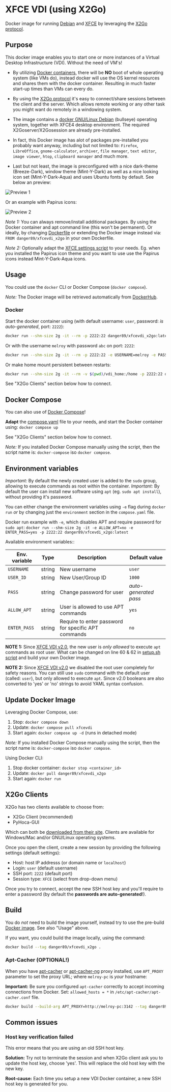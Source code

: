 # XFCE VDI (using X2Go)

Docker image for running [Debian](https://hub.docker.com/_/debian) and [XFCE](https://www.xfce.org/) by leveraging the [X2Go protocol](https://wiki.x2go.org/doku.php/download:start).

## Purpose

This docker image enables you to start one or more instances of a Virtual Desktop Infrastructure (VDI). Without the need of VM's!

- By utilizing [Docker containers](https://www.docker.com/resources/what-container), there will be **NO** boot of whole operating system (like VMs do), instead docker will use the OS kernel resources and shares them with the docker container. Resulting in much faster start-up times than VMs can every do.

- By using the [X2Go protocol](https://wiki.x2go.org/) it's easy to connect/share sessions between the client and the server. Which allows remote working or any other task you might want do remotely in a windowing system.

- The image contains a [docker GNU/Linux Debian](https://hub.docker.com/_/debian) (bullseye) operating system, together with XFCE4 desktop environment. The required X2Goserver/X2Gosession are already pre-installed.

- In fact, this Docker image has alot of packages pre-installed you probably want anyway, including but not limited to: `Firefox`, `LibreOffice`, `gnome-calculator`, `archiver`, `file manager`, `text editor`, `image viewer`, `htop`, `clipboard manager` and much more.

- Last but not least, the image is preconfigured with a nice dark-theme (Breeze-Dark), window theme (Mint-Y-Dark) as well as a nice looking icon set (Mint-Y-Dark-Aqua) and uses Ubuntu fonts by default. See below an preview:

![Preview 1](preview.png)

Or an example with Papirus icons:

![Preview 2](preview_papirus.png)

_Note 1:_ You can always remove/install additional packages. By using the Docker container and apt command line (this won't be permanent). Or ideally, by changing [Dockerfile](Dockerfile) or extending the Docker image instead via: `FROM danger89/xfcevdi_x2go` in your own Dockerfile.

_Note 2:_ Optionally adapt the [XFCE settings script](xfce_settings.sh) to your needs. Eg. when you installed the Papirus icon theme and you want to use use the Papirus icons instead Mint-Y-Dark-Aqua icons.

## Usage

You could use the `docker` CLI or Docker Compose (`docker compose`).

_Note:_ The Docker image will be retrieved automatically from [DockerHub](https://hub.docker.com/r/danger89/xfcevdi_x2go).

### Docker

Start the docker container using (with default username: `user`, password: _is auto-generated_, port: `2222`):

```sh
docker run --shm-size 2g -it --rm -p 2222:22 danger89/xfcevdi_x2go:latest
```

Or with the username `melroy` with password `abc` on port: `2222`:

```sh
docker run --shm-size 2g -it --rm -p 2222:22 -e USERNAME=melroy -e PASS=abc danger89/xfcevdi_x2go:latest
```

Or make home mount persistent between restarts:

```sh
docker run --shm-size 2g -it --rm -v $(pwd)/vdi_home:/home -p 2222:22 danger89/xfcevdi_x2go:latest
```

See "X2Go Clients" section below how to connect.

## Docker Compose

You can also use of [Docker Compose](https://docs.docker.com/compose/)!

**Adapt** the [compose.yaml](compose.yaml) file to your needs, and start the Docker container using: `docker compose up`

See "X2Go Clients" section below how to connect.

_Note:_ If you installed Docker Compose manually using the script, then the script name is: `docker-compose` iso `docker compose`.

## Environment variables

_Important:_ By default the newly created user is added to the `sudo` group, allowing to execute commands as root within the container.
_Important:_ By default the user can install new software using `apt` (eg. `sudo apt install`), without providing it's password.

You can either change the environment variables using `-e` flag during `docker run` _or_ by changing just the `environment` section in the `compose.yaml` file.

Docker run example with `-e`, which disables APT and require password for `sudo apt`: `docker run --shm-size 2g -it -e ALLOW_APT=no -e ENTER_PASS=yes -p 2222:22 danger89/xfcevdi_x2go:latest`

Available environment variables::

| Env. variable | Type   | Description                                         | Default value         |
| ------------- | ------ | --------------------------------------------------- | --------------------- |
| `USERNAME`    | string | New username                                        | `user`                |
| `USER_ID`     | string | New User/Group ID                                   | `1000`                |
| `PASS`        | string | Change password for user                            | _auto-generated pass_ |
| `ALLOW_APT`   | string | User is allowed to use APT commands                 | `yes`                 |
| `ENTER_PASS`  | string | Require to enter password for specific APT commands | `no`                  |

**NOTE 1:** Since [XFCE VDI v2.0](https://hub.docker.com/r/danger89/xfcevdi_x2go/tags), the new user is _only allowed_ to execute `apt` commands as root user. What can be changed on line 60 & 62 in [setup.sh script](scripts/setup.sh) and build your own Docker image.

**NOTE 2:** Since [XFCE VDI v2.0](https://hub.docker.com/r/danger89/xfcevdi_x2go/tags) we disabled the root user completely for safety reasons. You can still use `sudo` command with the default user (called: `user`), but only allowed to execute `apt`. Since v2.0 booleans are also converted to 'yes' or 'no' strings to avoid YAML syntax confusion.

## Update Docker Image

Leveraging Docker Compose, use:

1. Stop: `docker compose down`
2. Update: `docker compose pull xfcevdi`
3. Start again: `docker compose up -d` (runs in detached mode)

_Note:_ If you installed Docker Compose manually using the script, then the script name is: `docker-compose` iso `docker compose`.

Using Docker CLI:

1. Stop docker container: `docker stop <container_id>`
2. Update: `docker pull danger89/xfcevdi_x2go`
3. Start again: `docker run`

## X2Go Clients

X2Go has two clients available to choose from:

- X2Go Client (recommended)
- PyHoca-GUI

Which can both be [downloaded from their site](https://wiki.x2go.org/doku.php/download:start). Clients are available for Windows/Mac and/or GNU/Linux operating systems.

Once you open the client, create a new session by providing the following settings (default settings):

- Host: host IP addresss (or domain name or `localhost`)
- Login: `user` (default username)
- SSH port: `2222` (default port)
- Session type: `XFCE` (select from drop-down menu)

Once you try to connect, accept the new SSH host key and you'll require to enter a password (by default the **passwords are auto-generated**!).

## Build

You do _not_ need to build the image yourself, instead try to use the pre-build [Docker image](https://hub.docker.com/r/danger89/xfcevdi_x2go). See also "Usage" above.

If you want, you could build the image locally, using the command:

```sh
docker build --tag danger89/xfcevdi_x2go .
```

### Apt-Cacher (OPTIONAL!)

When you have [apt-cacher](http://manpages.ubuntu.com/manpages/jammy/man8/apt-cacher.8.html) or [apt-cacher-ng](http://manpages.ubuntu.com/manpages/jammy/en/man8/apt-cacher-ng.8.html) proxy installed, use `APT_PROXY` parameter to set the proxy URL; where `melroy-pc` is _your_ hostname:

**Important:** Be sure you configured `apt-cacher` correctly to accept incoming connections from Docker. Set: `allowed_hosts = *` in `/etc/apt-cacher/apt-cacher.conf` file.

```sh
docker build --build-arg APT_PROXY=http://melroy-pc:3142 --tag danger89/xfcevdi_x2go .
```

## Common issues

### Host key verification failed

This error means that you are using an old SSH host key.

**Solution:** Try not to terminate the session and when X2Go client ask you to update the host key, choose 'yes'. This will replace the old host key with the new key.

**Root-cause:** Each time you setup a new VDI Docker container, a new SSH host key is generated for you.
